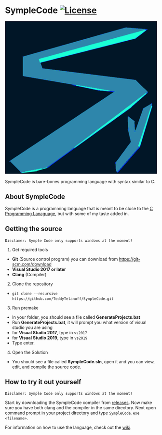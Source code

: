 # SympleCode [![License](https://img.shields.io/github/license/TeddyTelanoff/SympleCode.svg)](LICENSE)

![Symple](/res/Symple.png?raw=true "Symple")

SympleCode is bare-bones programming language with syntax similar to C.

## About SympleCode

SympleCode is a programming language that is meant to be close to the [C Programming Lanaguage](https://en.wikipedia.org/wiki/C_(programming_language)), but with some of my taste added in.

## Getting the source

```
Disclamer: Symple Code only supports windows at the moment!
```

1) Get required tools
 - **Git** (Source control program) you can download from https://git-scm.com/download
 - **Visual Studio 2017 or later**
 - **Clang** (Compiler)
2) Clone the repository
 - `git clone --recursive https://github.com/TeddyTelanoff/SympleCode.git`
3) Run premake
 - In your folder, you should see a file called **GenerateProjects.bat**
 - Run **GenerateProjects.bat**, it will prompt you what version of visual studio you are using
  - for **Visual Studio 2017**, type in `vs2017`
  - for **Visual Studio 2019**, type in `vs2019`
 - Type enter.
4) Open the Solution
 - You should see a file called **SympleCode.sln**, open it and you can view, edit, and compile the source code.

## How to try it out yourself

```
Disclamer: Symple Code only supports windows at the moment!
```

Start by downloading the SympleCode compiler from [releases](https://youtu.be/dQw4w9WgXcQ). Now make sure you have both clang and the compiler in the same directory. Next open command prompt in your project directory and type `SympleCode.exe <filename>`.

For information on how to use the language, check out the [wiki](../../wiki).
